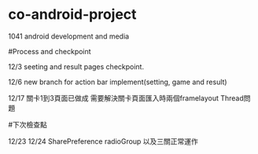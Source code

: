 # co-android-project
1041 android development and media 


#Process and checkpoint

12/3 seeting and result pages checkpoint.

12/6 new branch for action bar implement(setting, game and result)

12/17 關卡1到3頁面已做成 需要解決關卡頁面匯入時兩個framelayout Thread問題


#下次檢查點

12/23 12/24 SharePreference radioGroup 以及三關正常運作
